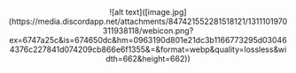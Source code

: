 <center>
  ![alt text]([image.jpg](https://media.discordapp.net/attachments/847421552281518121/1311101970311938118/webicon.png?ex=6747a25c&is=674650dc&hm=0963190d801e21dc3b1166773295d030464376c227841d074209cb866e6f1355&=&format=webp&quality=lossless&width=662&height=662))
</center>


<!--
**ERR0H/ERR0H** is a ✨ _special_ ✨ repository because its `README.md` (this file) appears on your GitHub profile.

Here are some ideas to get you started:

- 🔭 I’m currently working on ...
- 🌱 I’m currently learning ...
- 👯 I’m looking to collaborate on ...
- 🤔 I’m looking for help with ...
- 💬 Ask me about ...
- 📫 How to reach me: ...
- 😄 Pronouns: ...
- ⚡ Fun fact: ...
-->
